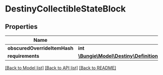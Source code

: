 # DestinyCollectibleStateBlock

## Properties
Name | Type | Description | Notes
------------ | ------------- | ------------- | -------------
**obscuredOverrideItemHash** | **int** |  | [optional] 
**requirements** | [**\Bungie\Model\Destiny\Definitions\Presentation\DestinyPresentationNodeRequirementsBlock**](DestinyPresentationNodeRequirementsBlock.md) |  | [optional] 

[[Back to Model list]](../README.md#documentation-for-models) [[Back to API list]](../README.md#documentation-for-api-endpoints) [[Back to README]](../README.md)


